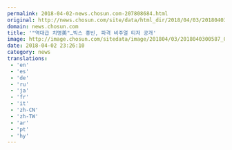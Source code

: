```yaml
---
permalink: 2018-04-02-news.chosun.com-207808684.html
original: http://news.chosun.com/site/data/html_dir/2018/04/03/2018040300606.html
domain: news.chosun.com
title: '"역대급 치명美"…빅스 홍빈, 파격 비주얼 티저 공개'
image: http://image.chosun.com/sitedata/image/201804/03/2018040300587_0.jpg
date: 2018-04-02 23:26:10
category: news
translations: 
 - 'en'
 - 'es'
 - 'de'
 - 'ru'
 - 'ja'
 - 'fr'
 - 'it'
 - 'zh-CN'
 - 'zh-TW'
 - 'ar'
 - 'pt'
 - 'hy'
---
```



